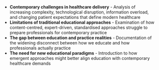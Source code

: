 - **Contemporary challenges in healthcare delivery** - Analysis of increasing complexity, technological disruption, information overload, and changing patient expectations that define modern healthcare
- **Limitations of traditional educational approaches** - Examination of how content-centred, expert-driven, standardised approaches struggle to prepare professionals for contemporary practice
- **The gap between education and practice realities** - Documentation of the widening disconnect between how we educate and how professionals actually practice
- **The need for new educational paradigms** - Introduction to how emergent approaches might better align education with contemporary healthcare demands
